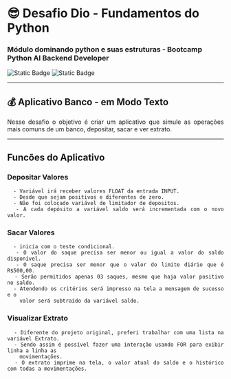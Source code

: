 # 😎 Desafio Dio - Fundamentos do Python 
### Módulo dominando python e suas estruturas - Bootcamp Python AI Backend Developer

![Static Badge](https://img.shields.io/badge/Python-blue?style=for-the-badge&logo=python&logoColor=white)
![Static Badge](https://img.shields.io/badge/Vers%C3%A3o-0.0.1-blue?style=for-the-badge)

----
## 💰 Aplicativo Banco - em Modo Texto

<div align="justify">
  <p>Nesse desafio o objetivo é criar um aplicativo que simule as operações mais comuns de um banco, 
  depositar, sacar e ver extrato.

----
## Funcões do Aplicativo 


 ### Depositar Valores
      - Variável irá receber valores FLOAT da entrada INPUT.
      - Desde que sejam positivos e diferentes de zero.
      - Não foi colocado variável de limitador de depositos.
      - A cada depósito a variável saldo será incrementada com o novo valor.
      
 ### Sacar Valores
      - inicia com o teste condicional.
      - O valor do saque precisa ser menor ou igual a valor do saldo disponível.
      - O saque precisa ser menor que o valor do limite diário que é R$500,00.
      - Serão permitidos apenas 03 saques, mesmo que haja valor positivo no saldo.
      - Atendendo os critérios será impresso na tela a mensagem de sucesso e o 
        valor será subtraído da variável saldo.
 
 ### Visualizar Extrato
      - Diferente do projeto original, preferi trabalhar com uma lista na variável Extrato.
      - Sendo assim é possível fazer uma interação usando FOR para exibir linha a linha as 
        movimentações.
      - O extrato imprime na tela, o valor atual do saldo e o histórico com todas a movimentações.
  
  
  </p>
</div>
